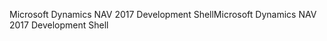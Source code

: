<span data-ttu-id="ecfc5-101">Microsoft Dynamics NAV 2017 Development Shell</span><span class="sxs-lookup"><span data-stu-id="ecfc5-101">Microsoft Dynamics NAV 2017 Development Shell</span></span>